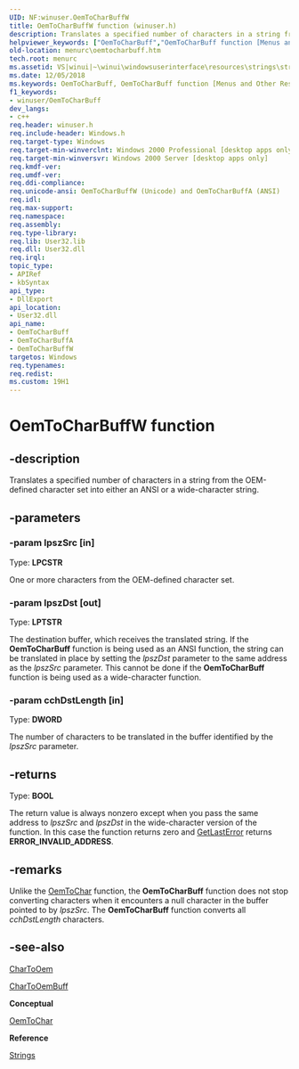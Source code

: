 ```yaml
---
UID: NF:winuser.OemToCharBuffW
title: OemToCharBuffW function (winuser.h)
description: Translates a specified number of characters in a string from the OEM-defined character set into either an ANSI or a wide-character string.helpviewer_keywords: ["OemToCharBuff","OemToCharBuff function [Menus and Other Resources]","OemToCharBuffA","OemToCharBuffW","_win32_OemToCharBuff","_win32_oemtocharbuff_cpp","menurc.oemtocharbuff","winui._win32_oemtocharbuff","winuser/OemToCharBuff","winuser/OemToCharBuffA","winuser/OemToCharBuffW"]
old-location: menurc\oemtocharbuff.htm
tech.root: menurc
ms.assetid: VS|winui|~\winui\windowsuserinterface\resources\strings\stringreference\stringfunctions\oemtocharbuff.htm
ms.date: 12/05/2018
ms.keywords: OemToCharBuff, OemToCharBuff function [Menus and Other Resources], OemToCharBuffA, OemToCharBuffW, _win32_OemToCharBuff, _win32_oemtocharbuff_cpp, menurc.oemtocharbuff, winui._win32_oemtocharbuff, winuser/OemToCharBuff, winuser/OemToCharBuffA, winuser/OemToCharBuffW
f1_keywords:
- winuser/OemToCharBuff
dev_langs:
- c++
req.header: winuser.h
req.include-header: Windows.h
req.target-type: Windows
req.target-min-winverclnt: Windows 2000 Professional [desktop apps only]
req.target-min-winversvr: Windows 2000 Server [desktop apps only]
req.kmdf-ver: 
req.umdf-ver: 
req.ddi-compliance: 
req.unicode-ansi: OemToCharBuffW (Unicode) and OemToCharBuffA (ANSI)
req.idl: 
req.max-support: 
req.namespace: 
req.assembly: 
req.type-library: 
req.lib: User32.lib
req.dll: User32.dll
req.irql: 
topic_type:
- APIRef
- kbSyntax
api_type:
- DllExport
api_location:
- User32.dll
api_name:
- OemToCharBuff
- OemToCharBuffA
- OemToCharBuffW
targetos: Windows
req.typenames: 
req.redist: 
ms.custom: 19H1
---
```


# OemToCharBuffW function


## -description


Translates a specified number of characters in a string from the OEM-defined character set into either an ANSI or a wide-character string.


## -parameters




### -param lpszSrc [in]

Type: <b>LPCSTR</b>

One or more characters from the OEM-defined character set.


### -param lpszDst [out]

Type: <b>LPTSTR</b>

The destination buffer, which receives the translated string. If the <b>OemToCharBuff</b> function is being used as an ANSI function, the string can be translated in place by setting the 
					<i>lpszDst</i> parameter to the same address as the 
					<i>lpszSrc</i> parameter. This cannot be done if the <b>OemToCharBuff</b> function is being used as a wide-character function.


### -param cchDstLength [in]

Type: <b>DWORD</b>

The number of 
					characters to be translated in the buffer identified by the 
					<i>lpszSrc</i> parameter.


## -returns



Type: <b>BOOL</b>

The return value is always nonzero except when you pass the same address to 
						<i>lpszSrc</i> and 
						<i>lpszDst</i> in the wide-character version of the function. In this case the function returns zero and 
						<a href="https://docs.microsoft.com/windows/desktop/api/errhandlingapi/nf-errhandlingapi-getlasterror">GetLastError</a> returns <b>ERROR_INVALID_ADDRESS</b>.




## -remarks



Unlike the <a href="https://docs.microsoft.com/windows/desktop/api/winuser/nf-winuser-oemtochara">OemToChar</a> function, the <b>OemToCharBuff</b> function does not stop converting characters when it encounters a null character in the buffer pointed to by 
				<i>lpszSrc</i>. The <b>OemToCharBuff</b> function converts all 
				<i>cchDstLength</i> characters.




## -see-also




<a href="https://docs.microsoft.com/windows/desktop/api/winuser/nf-winuser-chartooema">CharToOem</a>



<a href="https://docs.microsoft.com/windows/desktop/api/winuser/nf-winuser-chartooembuffa">CharToOemBuff</a>



<b>Conceptual</b>



<a href="https://docs.microsoft.com/windows/desktop/api/winuser/nf-winuser-oemtochara">OemToChar</a>



<b>Reference</b>



<a href="https://docs.microsoft.com/windows/desktop/menurc/strings">Strings</a>
 

 

